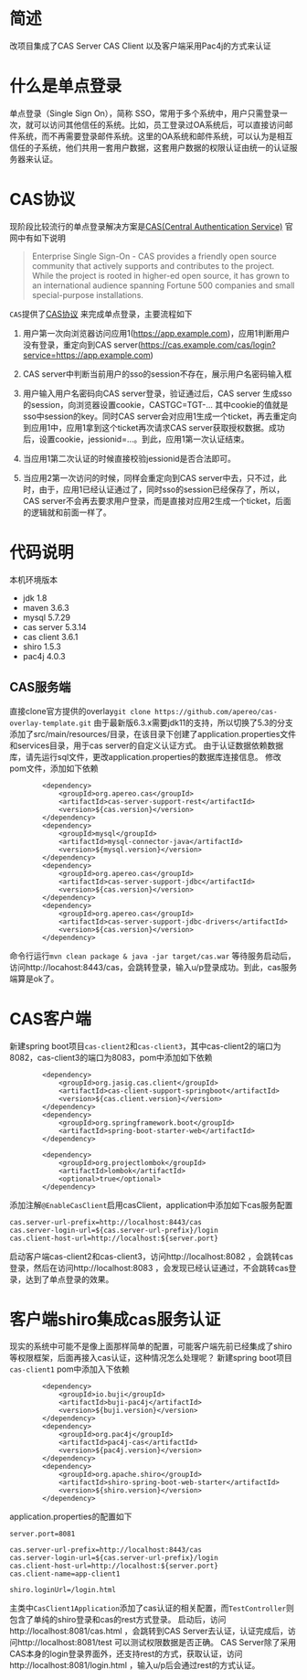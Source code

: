 # 简述
改项目集成了CAS Server CAS Client 以及客户端采用Pac4j的方式来认证
# 什么是单点登录
单点登录（Single Sign On），简称 SSO，常用于多个系统中，用户只需登录一次，就可以访问其他信任的系统。比如，员工登录过OA系统后，可以直接访问邮件系统，而不再需要登录邮件系统。这里的OA系统和邮件系统，可以认为是相互信任的子系统，他们共用一套用户数据，这套用户数据的权限认证由统一的认证服务器来认证。

# CAS协议
现阶段比较流行的单点登录解决方案是[CAS(Central Authentication Service)](https://www.apereo.org/projects/cas) 官网中有如下说明
>Enterprise Single Sign-On - CAS provides a friendly open source community that actively supports and contributes to the project. While the project is rooted in higher-ed open source, it has grown to an international audience spanning Fortune 500 companies and small special-purpose installations.

`CAS`提供了[CAS协议](https://apereo.github.io/cas/5.3.x/protocol/CAS-Protocol.html) 来完成单点登录，主要流程如下
1. 用户第一次向浏览器访问应用1(https://app.example.com)，应用1判断用户没有登录，重定向到CAS server(https://cas.example.com/cas/login?service=https://app.example.com)

2. CAS server中判断当前用户的sso的session不存在，展示用户名密码输入框

3. 用户输入用户名密码向CAS server登录，验证通过后，CAS server 生成sso的session，向浏览器设置cookie，CASTGC=TGT-...
其中cookie的值就是sso中session的key。同时CAS server会对应用1生成一个ticket，再去重定向到应用1中，应用1拿到这个ticket再次请求CAS server获取授权数据。成功后，设置cookie，jessionid=...。到此，应用1第一次认证结束。

4. 当应用1第二次认证的时候直接校验jessionid是否合法即可。

5. 当应用2第一次访问的时候，同样会重定向到CAS server中去，只不过，此时，由于，应用1已经认证通过了，同时sso的session已经保存了，所以，CAS server不会再去要求用户登录，而是直接对应用2生成一个ticket，后面的逻辑就和前面一样了。

# 代码说明
本机环境版本
- jdk 1.8
- maven 3.6.3
- mysql 5.7.29
- cas server 5.3.14
- cas client 3.6.1
- shiro 1.5.3
- pac4j 4.0.3

## CAS服务端
直接clone官方提供的overlay`git clone https://github.com/apereo/cas-overlay-template.git`
由于最新版6.3.x需要jdk11的支持，所以切换了5.3的分支
添加了src/main/resources/目录，在该目录下创建了application.properties文件和services目录，用于cas server的自定义认证方式。
由于认证数据依赖数据库，请先运行sql文件，更改application.properties的数据库连接信息。
修改pom文件，添加如下依赖
```
        <dependency>
            <groupId>org.apereo.cas</groupId>
            <artifactId>cas-server-support-rest</artifactId>
            <version>${cas.version}</version>
        </dependency>
        <dependency>
            <groupId>mysql</groupId>
            <artifactId>mysql-connector-java</artifactId>
            <version>${mysql.version}</version>
        </dependency>
        <dependency>
            <groupId>org.apereo.cas</groupId>
            <artifactId>cas-server-support-jdbc</artifactId>
            <version>${cas.version}</version>
        </dependency>
        <dependency>
            <groupId>org.apereo.cas</groupId>
            <artifactId>cas-server-support-jdbc-drivers</artifactId>
            <version>${cas.version}</version>
        </dependency>
```
命令行运行`mvn clean package & java -jar target/cas.war` 等待服务启动后，访问http://locahost:8443/cas，会跳转登录，输入u/p登录成功。到此，cas服务端算是ok了。

# CAS客户端
新建spring boot项目`cas-client2`和`cas-client3`，其中cas-client2的端口为8082，cas-client3的端口为8083，pom中添加如下依赖
```
        <dependency>
            <groupId>org.jasig.cas.client</groupId>
            <artifactId>cas-client-support-springboot</artifactId>
            <version>${cas.client.version}</version>
        </dependency>
        <dependency>
            <groupId>org.springframework.boot</groupId>
            <artifactId>spring-boot-starter-web</artifactId>
        </dependency>

        <dependency>
            <groupId>org.projectlombok</groupId>
            <artifactId>lombok</artifactId>
            <optional>true</optional>
        </dependency>
```
添加注解`@EnableCasClient`启用casClient，application中添加如下cas服务配置
```
cas.server-url-prefix=http://localhost:8443/cas
cas.server-login-url=${cas.server-url-prefix}/login
cas.client-host-url=http://localhost:${server.port}
```
启动客户端cas-client2和cas-client3，访问http://localhost:8082 ，会跳转cas登录，然后在访问http://localhost:8083 ，会发现已经认证通过，不会跳转cas登录，达到了单点登录的效果。

# 客户端shiro集成cas服务认证
现实的系统中可能不是像上面那样简单的配置，可能客户端先前已经集成了shiro等权限框架，后面再接入cas认证，这种情况怎么处理呢？
新建spring boot项目`cas-client1`
pom中添加入下依赖
```
        <dependency>
            <groupId>io.buji</groupId>
            <artifactId>buji-pac4j</artifactId>
            <version>${buji.version}</version>
        </dependency>
        <dependency>
            <groupId>org.pac4j</groupId>
            <artifactId>pac4j-cas</artifactId>
            <version>${pac4j.version}</version>
        </dependency>
        <dependency>
            <groupId>org.apache.shiro</groupId>
            <artifactId>shiro-spring-boot-web-starter</artifactId>
            <version>${shiro.version}</version>
        </dependency>
```
application.properties的配置如下
```
server.port=8081

cas.server-url-prefix=http://localhost:8443/cas
cas.server-login-url=${cas.server-url-prefix}/login
cas.client-host-url=http://localhost:${server.port}
cas.client-name=app-client1

shiro.loginUrl=/login.html

```

主类中`CasClient1Application`添加了cas认证的相关配置，而`TestController`则包含了单纯的shiro登录和cas的rest方式登录。
启动后，访问http://localhost:8081/cas.html ，会跳转到CAS Server去认证，认证完成后，访问http://localhost:8081/test 可以测试权限数据是否正确。
CAS Server除了采用CAS本身的login登录界面外，还支持rest的方式，获取认证，访问http://localhost:8081/login.html ，输入u/p后会通过rest的方式认证。